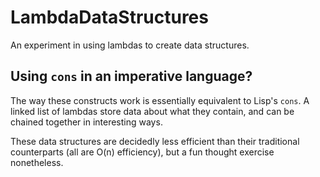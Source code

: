 # LambdaDataStructures
An experiment in using lambdas to create data structures.

## Using `cons` in an imperative language?
The way these constructs work is essentially equivalent to Lisp's `cons`. A
linked list of lambdas store data about what they contain, and can be chained
together in interesting ways.

These data structures are decidedly less efficient than their traditional
counterparts (all are O(n) efficiency), but a fun thought exercise nonetheless.
